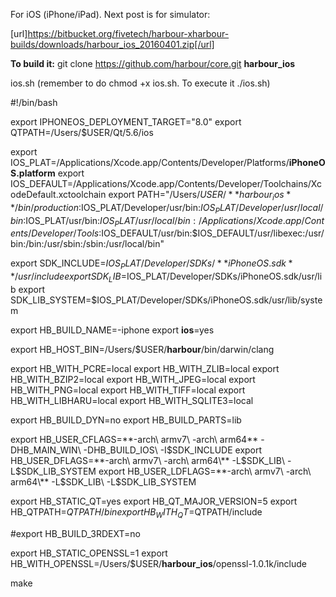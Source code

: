 For iOS (iPhone/iPad). Next post is for simulator:

[url]https://bitbucket.org/fivetech/harbour-xharbour-builds/downloads/harbour_ios_20160401.zip[/url]

**To build it:**
git clone https://github.com/harbour/core.git **harbour_ios**

ios.sh      (remember to do chmod +x ios.sh. To execute it ./ios.sh)

#!/bin/bash

export IPHONEOS_DEPLOYMENT_TARGET="8.0"
export QTPATH=/Users/$USER/Qt/5.6/ios

export IOS_PLAT=/Applications/Xcode.app/Contents/Developer/Platforms/**iPhoneOS.platform**
export IOS_DEFAULT=/Applications/Xcode.app/Contents/Developer/Toolchains/XcodeDefault.xctoolchain
export PATH="/Users/$USER/**harbour_ios**/bin/production:$IOS_PLAT/Developer/usr/bin:$IOS_PLAT/Developer/usr/local/bin:$IOS_PLAT/usr/bin:$IOS_PLAT/usr/local/bin:/Applications/Xcode.app/Contents/Developer/Tools:$IOS_DEFAULT/usr/bin:$IOS_DEFAULT/usr/libexec:/usr/bin:/bin:/usr/sbin:/sbin:/usr/local/bin"

export SDK_INCLUDE=$IOS_PLAT/Developer/SDKs/**iPhoneOS.sdk**/usr/include
export SDK_LIB=$IOS_PLAT/Developer/SDKs/iPhoneOS.sdk/usr/lib
export SDK_LIB_SYSTEM=$IOS_PLAT/Developer/SDKs/iPhoneOS.sdk/usr/lib/system

export HB_BUILD_NAME=-iphone
export __ios__=yes

export HB_HOST_BIN=/Users/$USER/**harbour**/bin/darwin/clang

export HB_WITH_PCRE=local
export HB_WITH_ZLIB=local
export HB_WITH_BZIP2=local
export HB_WITH_JPEG=local
export HB_WITH_PNG=local
export HB_WITH_TIFF=local
export HB_WITH_LIBHARU=local
export HB_WITH_SQLITE3=local

export HB_BUILD_DYN=no
export HB_BUILD_PARTS=lib

export HB_USER_CFLAGS=**-arch\ armv7\ -arch\ arm64\** -DHB_MAIN_WIN\ -DHB_BUILD_IOS\ -I$SDK_INCLUDE
export HB_USER_DFLAGS=**-arch\ armv7\ -arch\ arm64\** -L$SDK_LIB\ -L$SDK_LIB_SYSTEM
export HB_USER_LDFLAGS=**-arch\ armv7\ -arch\ arm64\** -L$SDK_LIB\ -L$SDK_LIB_SYSTEM

export HB_STATIC_QT=yes
export HB_QT_MAJOR_VERSION=5
export HB_QTPATH=$QTPATH/bin
export HB_WITH_QT=$QTPATH/include

#export HB_BUILD_3RDEXT=no

export HB_STATIC_OPENSSL=1
export HB_WITH_OPENSSL=/Users/$USER/**harbour_ios**/openssl-1.0.1k/include

make